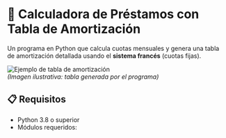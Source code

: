 # 🏦 Calculadora de Préstamos con Tabla de Amortización

Un programa en Python que calcula cuotas mensuales y genera una tabla de amortización detallada usando el **sistema francés** (cuotas fijas).

![Ejemplo de tabla de amortización](https://via.placeholder.com/600x200?text=Ejemplo+de+tabla+de+amortizaci%C3%B3n)  
*(Imagen ilustrativa: tabla generada por el programa)*

## 📋 Requisitos
- Python 3.8 o superior
- Módulos requeridos: